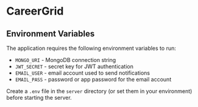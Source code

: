 # CareerGrid

## Environment Variables

The application requires the following environment variables to run:

- `MONGO_URI` - MongoDB connection string
- `JWT_SECRET` - secret key for JWT authentication
- `EMAIL_USER` - email account used to send notifications
- `EMAIL_PASS` - password or app password for the email account

Create a `.env` file in the `server` directory (or set them in your environment) before starting the server.
